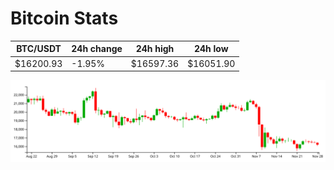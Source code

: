 # Bitcoin Stats

BTC/USDT|24h change|24h high|24h low|
|---|---|---|---|
|$16200.93|-1.95%|$16597.36|$16051.90|

<img src="./chart.svg">
